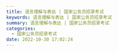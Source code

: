 ```yaml
---
title: 语言理解与表达 | 国家公务员招录考试
keywords: 语言理解与表达 | 国家公务员招录考试
summary: 语言理解与表达 | 国家公务员招录考试
categories:
  - 国家公务员招录考试
date: 2022-10-30 17:02:24 
---
```

